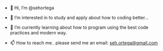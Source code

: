 - 👋 Hi, I’m @sehortega
- 👀 I’m interested in to study and apply about how to coding better...
- 🌱 I’m currently learning about how to program using the best code practices and modern way.

- 📫 How to reach me.. please send me an email: seh.ortega@gmail.com

<!---
visualpu/visualpu is a ✨ special ✨ repository because its `README.md` (this file) appears on your GitHub profile.
You can click the Preview link to take a look at your changes.
--->
